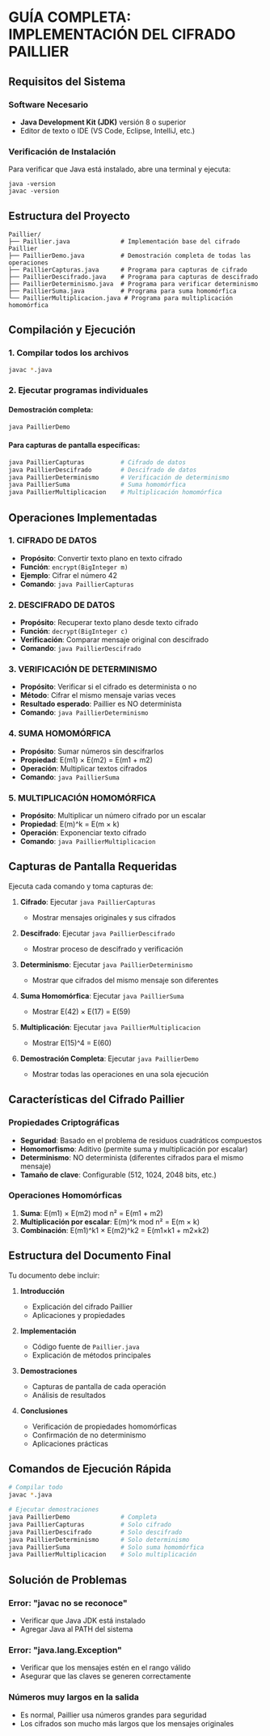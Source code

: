 # GUÍA COMPLETA: IMPLEMENTACIÓN DEL CIFRADO PAILLIER

## Requisitos del Sistema

### Software Necesario
- **Java Development Kit (JDK)** versión 8 o superior
- Editor de texto o IDE (VS Code, Eclipse, IntelliJ, etc.)

### Verificación de Instalación
Para verificar que Java está instalado, abre una terminal y ejecuta:
```
java -version
javac -version
```

## Estructura del Proyecto

```
Paillier/
├── Paillier.java              # Implementación base del cifrado Paillier
├── PaillierDemo.java          # Demostración completa de todas las operaciones
├── PaillierCapturas.java      # Programa para capturas de cifrado
├── PaillierDescifrado.java    # Programa para capturas de descifrado
├── PaillierDeterminismo.java  # Programa para verificar determinismo
├── PaillierSuma.java          # Programa para suma homomórfica
└── PaillierMultiplicacion.java # Programa para multiplicación homomórfica
```

## Compilación y Ejecución

### 1. Compilar todos los archivos
```bash
javac *.java
```

### 2. Ejecutar programas individuales

#### Demostración completa:
```bash
java PaillierDemo
```

#### Para capturas de pantalla específicas:
```bash
java PaillierCapturas          # Cifrado de datos
java PaillierDescifrado        # Descifrado de datos
java PaillierDeterminismo      # Verificación de determinismo
java PaillierSuma              # Suma homomórfica
java PaillierMultiplicacion    # Multiplicación homomórfica
```

## Operaciones Implementadas

### 1. CIFRADO DE DATOS
- **Propósito**: Convertir texto plano en texto cifrado
- **Función**: `encrypt(BigInteger m)`
- **Ejemplo**: Cifrar el número 42
- **Comando**: `java PaillierCapturas`

### 2. DESCIFRADO DE DATOS
- **Propósito**: Recuperar texto plano desde texto cifrado
- **Función**: `decrypt(BigInteger c)`
- **Verificación**: Comparar mensaje original con descifrado
- **Comando**: `java PaillierDescifrado`

### 3. VERIFICACIÓN DE DETERMINISMO
- **Propósito**: Verificar si el cifrado es determinista o no
- **Método**: Cifrar el mismo mensaje varias veces
- **Resultado esperado**: Paillier es NO determinista
- **Comando**: `java PaillierDeterminismo`

### 4. SUMA HOMOMÓRFICA
- **Propósito**: Sumar números sin descifrarlos
- **Propiedad**: E(m1) × E(m2) = E(m1 + m2)
- **Operación**: Multiplicar textos cifrados
- **Comando**: `java PaillierSuma`

### 5. MULTIPLICACIÓN HOMOMÓRFICA
- **Propósito**: Multiplicar un número cifrado por un escalar
- **Propiedad**: E(m)^k = E(m × k)
- **Operación**: Exponenciar texto cifrado
- **Comando**: `java PaillierMultiplicacion`

## Capturas de Pantalla Requeridas

Ejecuta cada comando y toma capturas de:

1. **Cifrado**: Ejecutar `java PaillierCapturas`
   - Mostrar mensajes originales y sus cifrados

2. **Descifrado**: Ejecutar `java PaillierDescifrado`
   - Mostrar proceso de descifrado y verificación

3. **Determinismo**: Ejecutar `java PaillierDeterminismo`
   - Mostrar que cifrados del mismo mensaje son diferentes

4. **Suma Homomórfica**: Ejecutar `java PaillierSuma`
   - Mostrar E(42) × E(17) = E(59)

5. **Multiplicación**: Ejecutar `java PaillierMultiplicacion`
   - Mostrar E(15)^4 = E(60)

6. **Demostración Completa**: Ejecutar `java PaillierDemo`
   - Mostrar todas las operaciones en una sola ejecución

## Características del Cifrado Paillier

### Propiedades Criptográficas
- **Seguridad**: Basado en el problema de residuos cuadráticos compuestos
- **Homomorfismo**: Aditivo (permite suma y multiplicación por escalar)
- **Determinismo**: NO determinista (diferentes cifrados para el mismo mensaje)
- **Tamaño de clave**: Configurable (512, 1024, 2048 bits, etc.)

### Operaciones Homomórficas
1. **Suma**: E(m1) × E(m2) mod n² = E(m1 + m2)
2. **Multiplicación por escalar**: E(m)^k mod n² = E(m × k)
3. **Combinación**: E(m1)^k1 × E(m2)^k2 = E(m1×k1 + m2×k2)

## Estructura del Documento Final

Tu documento debe incluir:

1. **Introducción**
   - Explicación del cifrado Paillier
   - Aplicaciones y propiedades

2. **Implementación**
   - Código fuente de `Paillier.java`
   - Explicación de métodos principales

3. **Demostraciones**
   - Capturas de pantalla de cada operación
   - Análisis de resultados

4. **Conclusiones**
   - Verificación de propiedades homomórficas
   - Confirmación de no determinismo
   - Aplicaciones prácticas

## Comandos de Ejecución Rápida

```bash
# Compilar todo
javac *.java

# Ejecutar demostraciones
java PaillierDemo              # Completa
java PaillierCapturas          # Solo cifrado
java PaillierDescifrado        # Solo descifrado
java PaillierDeterminismo      # Solo determinismo
java PaillierSuma              # Solo suma homomórfica
java PaillierMultiplicacion    # Solo multiplicación
```

## Solución de Problemas

### Error: "javac no se reconoce"
- Verificar que Java JDK está instalado
- Agregar Java al PATH del sistema

### Error: "java.lang.Exception"
- Verificar que los mensajes estén en el rango válido
- Asegurar que las claves se generen correctamente

### Números muy largos en la salida
- Es normal, Paillier usa números grandes para seguridad
- Los cifrados son mucho más largos que los mensajes originales
